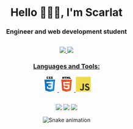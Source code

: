 <h1 align="center">Hello 🙋🏼‍♀️, I'm Scarlat </h1>
<h3 align="center">Engineer and web development student</h3>

##

<div align="center">
  <a href="https://github.com/scarlat-pereira">
  <img height="180em" src="https://github-readme-stats.vercel.app/api?username=scarlat-pereira&show_icons=true&theme=dracula&include_all_commits=true&count_private=true"/>
  <img height="180em" src="https://github-readme-stats.vercel.app/api/top-langs/?username=scarlat-pereira&layout=compact&langs_count=7&theme=dracula"/>
</div>
  
<h3 align="center">Languages and Tools:</h3>
<p align="center"> <a href="https://www.w3schools.com/css/" target="_blank" rel="noreferrer"> <img src="https://raw.githubusercontent.com/devicons/devicon/master/icons/css3/css3-original-wordmark.svg" alt="css3" width="40" height="40"/> </a>
<a href="https://www.w3.org/html/" target="_blank" rel="noreferrer"> <img src="https://raw.githubusercontent.com/devicons/devicon/master/icons/html5/html5-original-wordmark.svg" alt="html5" width="40" height="40"/> </a>
<a href="https://developer.mozilla.org/en-US/docs/Web/JavaScript" target="_blank" rel="noreferrer"> <img src="https://raw.githubusercontent.com/devicons/devicon/master/icons/javascript/javascript-original.svg" alt="javascript" width="40" height="40"/> </a>
</p>
  
##
  
<div> 
  <p align="center"> <a href="https://instagram.com/scarlat-pereira" target="_blank"><img src="https://img.shields.io/badge/-Instagram-%23E4405F?style=for-the-badge&logo=instagram&logoColor=white" target="_blank"></a>
  <a href = "mailto:engcivil.scarlat@gmail.com"><img src="https://img.shields.io/badge/-Gmail-%23333?style=for-the-badge&logo=gmail&logoColor=white" target="_blank"></a>
  <a href="https://www.linkedin.com/in/scarlatpereira/" target="_blank"><img src="https://img.shields.io/badge/-LinkedIn-%230077B5?style=for-the-badge&logo=linkedin&logoColor=white" target="_blank"></a> 
 </p>
</div>
  
  <div align="center">
    
  ![Snake animation](https://github.com/scarlat-pereira/scarlat-pereira/blob/output/github-contribution-grid-snake.svg)
    
 </div>
